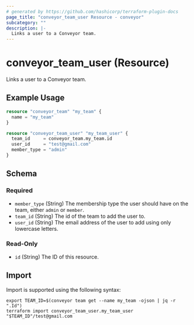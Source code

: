 ```yaml
---
# generated by https://github.com/hashicorp/terraform-plugin-docs
page_title: "conveyor_team_user Resource - conveyor"
subcategory: ""
description: |-
  Links a user to a Conveyor team.
---
```


# conveyor_team_user (Resource)

Links a user to a Conveyor team.

## Example Usage

```terraform
resource "conveyor_team" "my_team" {
  name = "my_team"
}

resource "conveyor_team_user" "my_team_user" {
  team_id     = conveyor_team.my_team.id
  user_id     = "test@gmail.com"
  member_type = "admin"
}
```

<!-- schema generated by tfplugindocs -->
## Schema

### Required

- `member_type` (String) The membership type the user should have on the team, either `admin` or `member`.
- `team_id` (String) The id of the team to add the user to.
- `user_id` (String) The email address of the user to add using only lowercase letters.

### Read-Only

- `id` (String) The ID of this resource.

## Import

Import is supported using the following syntax:

```shell
export TEAM_ID=$(conveyor team get --name my_team -ojson | jq -r ".Id")
terraform import conveyor_team_user.my_team_user "$TEAM_ID"/test@gmail.com
```
